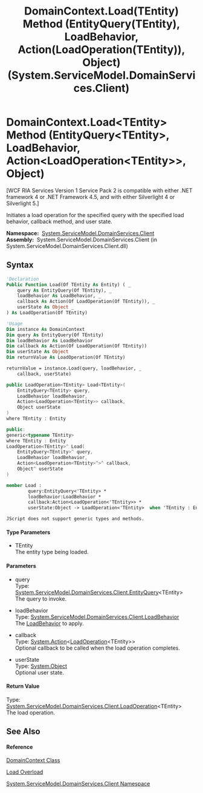 ﻿---
title: DomainContext.Load(TEntity) Method (EntityQuery(TEntity), LoadBehavior, Action(LoadOperation(TEntity)), Object) (System.ServiceModel.DomainServices.Client)
TOCTitle: Load(TEntity) Method (EntityQuery(TEntity), LoadBehavior, Action(LoadOperation(TEntity)), Object)
ms:assetid: M:System.ServiceModel.DomainServices.Client.DomainContext.Load``1(System.ServiceModel.DomainServices.Client.EntityQuery{``0},System.ServiceModel.DomainServices.Client.LoadBehavior,System.Action{System.ServiceModel.DomainServices.Client.LoadOperation{``0}},System.Object)
ms:mtpsurl: https://msdn.microsoft.com/en-us/library/Ff423188(v=VS.91)
ms:contentKeyID: 28755554
ms.date: 01/27/2012
mtps_version: v=VS.91
dev_langs:
- vb
- csharp
- c++
- fsharp
- jscript
api_location:
- System.ServiceModel.DomainServices.Client.dll
api_name:
- System.ServiceModel.DomainServices.Client.DomainContext.Load
api_type:
- Managed
topic_type:
- apiref
- kbSyntax
product_family_name: VS
ROBOTS: INDEX,FOLLOW
---

# DomainContext.Load\<TEntity\> Method (EntityQuery\<TEntity\>, LoadBehavior, Action\<LoadOperation\<TEntity\>\>, Object)

\[WCF RIA Services Version 1 Service Pack 2 is compatible with either .NET framework 4 or .NET Framework 4.5, and with either Silverlight 4 or Silverlight 5.\]

Initiates a load operation for the specified query with the specified load behavior, callback method, and user state.

**Namespace:**  [System.ServiceModel.DomainServices.Client](ff422479\(v=vs.91\).md)  
**Assembly:**  System.ServiceModel.DomainServices.Client (in System.ServiceModel.DomainServices.Client.dll)

## Syntax

``` vb
'Declaration
Public Function Load(Of TEntity As Entity) ( _
    query As EntityQuery(Of TEntity), _
    loadBehavior As LoadBehavior, _
    callback As Action(Of LoadOperation(Of TEntity)), _
    userState As Object _
) As LoadOperation(Of TEntity)
```

``` vb
'Usage
Dim instance As DomainContext
Dim query As EntityQuery(Of TEntity)
Dim loadBehavior As LoadBehavior
Dim callback As Action(Of LoadOperation(Of TEntity))
Dim userState As Object
Dim returnValue As LoadOperation(Of TEntity)

returnValue = instance.Load(query, loadBehavior, _
    callback, userState)
```

``` csharp
public LoadOperation<TEntity> Load<TEntity>(
    EntityQuery<TEntity> query,
    LoadBehavior loadBehavior,
    Action<LoadOperation<TEntity>> callback,
    Object userState
)
where TEntity : Entity
```

``` c++
public:
generic<typename TEntity>
where TEntity : Entity
LoadOperation<TEntity>^ Load(
    EntityQuery<TEntity>^ query, 
    LoadBehavior loadBehavior, 
    Action<LoadOperation<TEntity>^>^ callback, 
    Object^ userState
)
```

``` fsharp
member Load : 
        query:EntityQuery<'TEntity> * 
        loadBehavior:LoadBehavior * 
        callback:Action<LoadOperation<'TEntity>> * 
        userState:Object -> LoadOperation<'TEntity>  when 'TEntity : Entity
```

``` jscript
JScript does not support generic types and methods.
```

#### Type Parameters

  - TEntity  
    The entity type being loaded.

#### Parameters

  - query  
    Type: [System.ServiceModel.DomainServices.Client.EntityQuery](ff422815\(v=vs.91\).md)\<TEntity\>  
    The query to invoke.  

<!-- end list -->

  - loadBehavior  
    Type: [System.ServiceModel.DomainServices.Client.LoadBehavior](ff423060\(v=vs.91\).md)  
    The [LoadBehavior](ff423060\(v=vs.91\).md) to apply.  

<!-- end list -->

  - callback  
    Type: [System.Action](https://msdn.microsoft.com/en-us/library/018hxwa8)\<[LoadOperation](ff423147\(v=vs.91\).md)\<TEntity\>\>  
    Optional callback to be called when the load operation completes.  

<!-- end list -->

  - userState  
    Type: [System.Object](https://msdn.microsoft.com/en-us/library/e5kfa45b)  
    Optional user state.  

#### Return Value

Type: [System.ServiceModel.DomainServices.Client.LoadOperation](ff423147\(v=vs.91\).md)\<TEntity\>  
The load operation.  

## See Also

#### Reference

[DomainContext Class](ff422732\(v=vs.91\).md)

[Load Overload](ff423329\(v=vs.91\).md)

[System.ServiceModel.DomainServices.Client Namespace](ff422479\(v=vs.91\).md)


